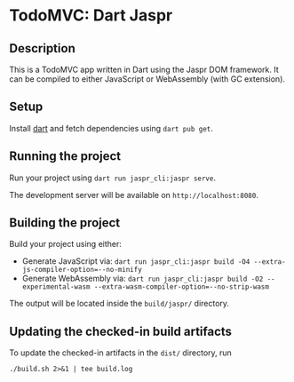 # TodoMVC: Dart Jaspr

## Description
This is a TodoMVC app written in Dart using the Jaspr DOM framework. It can be
compiled to either JavaScript or WebAssembly (with GC extension).

## Setup

Install [dart](https://dart.dev/get-dart) and fetch dependencies using `dart pub get`.

## Running the project

Run your project using `dart run jaspr_cli:jaspr serve`.

The development server will be available on `http://localhost:8080`.

## Building the project

Build your project using either:

-   Generate JavaScript via: `dart run jaspr_cli:jaspr build -O4 --extra-js-compiler-option=--no-minify`
-   Generate WebAssembly via: `dart run jaspr_cli:jaspr build -O2 --experimental-wasm --extra-wasm-compiler-option=--no-strip-wasm`

The output will be located inside the `build/jaspr/` directory.

## Updating the checked-in build artifacts
To update the checked-in artifacts in the `dist/` directory, run

```
./build.sh 2>&1 | tee build.log
```
